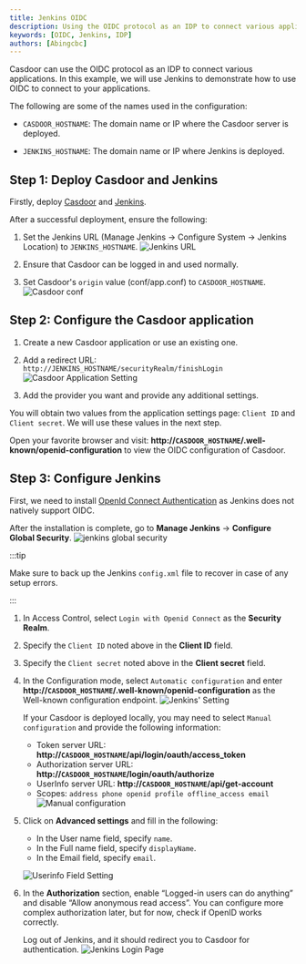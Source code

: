 ```yaml
---
title: Jenkins OIDC
description: Using the OIDC protocol as an IDP to connect various applications, like Jenkins
keywords: [OIDC, Jenkins, IDP]
authors: [Abingcbc]
---
```


Casdoor can use the OIDC protocol as an IDP to connect various applications. In this example, we will use Jenkins to demonstrate how to use OIDC to connect to your applications.

The following are some of the names used in the configuration:

- `CASDOOR_HOSTNAME`: The domain name or IP where the Casdoor server is deployed.

- `JENKINS_HOSTNAME`: The domain name or IP where Jenkins is deployed.

## Step 1: Deploy Casdoor and Jenkins

Firstly, deploy [Casdoor](/docs/basic/server-installation) and [Jenkins](https://www.jenkins.io/doc/book/installing/).

After a successful deployment, ensure the following:

1. Set the Jenkins URL (Manage Jenkins -> Configure System -> Jenkins Location) to `JENKINS_HOSTNAME`.
![Jenkins URL](/img/integration/java/jenkins_url.png)

2. Ensure that Casdoor can be logged in and used normally.

3. Set Casdoor's `origin` value (conf/app.conf) to `CASDOOR_HOSTNAME`.
![Casdoor conf](/img/integration/casdoor_origin.png)

## Step 2: Configure the Casdoor application

1. Create a new Casdoor application or use an existing one.

2. Add a redirect URL: `http://JENKINS_HOSTNAME/securityRealm/finishLogin`
![Casdoor Application Setting](/img/integration/java/appseeting_jenkins.png)

3. Add the provider you want and provide any additional settings.

You will obtain two values from the application settings page: `Client ID` and `Client secret`. We will use these values in the next step.

Open your favorite browser and visit: **http://`CASDOOR_HOSTNAME`/.well-known/openid-configuration** to view the OIDC configuration of Casdoor.

## Step 3: Configure Jenkins

First, we need to install [OpenId Connect Authentication](https://plugins.jenkins.io/oic-auth/) as Jenkins does not natively support OIDC.

After the installation is complete, go to **Manage Jenkins** -> **Configure Global Security**.
![jenkins global security](/img/integration/java/jenkins-oidc/jenkins_global_security.png)

:::tip

Make sure to back up the Jenkins `config.xml` file to recover in case of any setup errors.

:::

1. In Access Control, select `Login with Openid Connect` as the **Security Realm**.

2. Specify the `Client ID` noted above in the **Client ID** field.

3. Specify the `Client secret` noted above in the **Client secret** field.

4. In the Configuration mode, select `Automatic configuration` and enter **http://`CASDOOR_HOSTNAME`/.well-known/openid-configuration** as the Well-known configuration endpoint. ![Jenkins' Setting](/img/integration/java/jenkins-oidc/jenkins_auto.png)

    If your Casdoor is deployed locally, you may need to select `Manual configuration` and provide the following information:

    - Token server URL: **http://`CASDOOR_HOSTNAME`/api/login/oauth/access_token**
    - Authorization server URL: **http://`CASDOOR_HOSTNAME`/login/oauth/authorize**
    - UserInfo server URL: **http://`CASDOOR_HOSTNAME`/api/get-account**
    - Scopes: `address phone openid profile offline_access email`
    ![Manual configuration](/img/integration/java/jenkins-oidc/jenkins_manual.png)

5. Click on **Advanced settings** and fill in the following:

    - In the User name field, specify `name`.
    - In the Full name field, specify `displayName`.
    - In the Email field, specify `email`.

    ![Userinfo Field Setting](/img/integration/java/jenkins-oidc/jenkins_field.png)

6. In the **Authorization** section, enable “Logged-in users can do anything” and disable “Allow anonymous read access”. You can configure more complex authorization later, but for now, check if OpenID works correctly.

    Log out of Jenkins, and it should redirect you to Casdoor for authentication.
    ![Jenkins Login Page](/img/integration/java/jenkins-oidc/jenkins_login.png)
